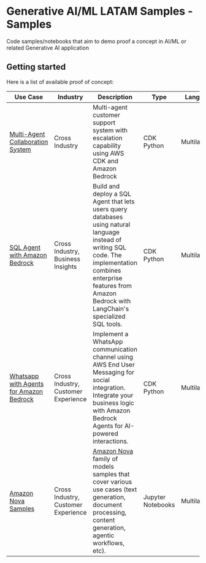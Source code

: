 # Generative AI/ML LATAM Samples - Samples

Code samples/notebooks that aim to demo proof a concept in AI/ML or related Generative AI application

## Getting started

Here is a list of available proof of concept:

| Use Case                                                                          | Industry                                | Description                                                                                                                                                                                                                  | Type              | Languages        |
|-----------------------------------------------------------------------------------|-----------------------------------------|------------------------------------------------------------------------------------------------------------------------------------------------------------------------------------------------------------------------------|-------------------|------------------|
| [Multi-Agent Collaboration System](./multi-agent-collaboration/README.md)                    | Cross Industry | Multi-agent customer support system with escalation capability using AWS CDK and Amazon Bedrock | CDK Python        | Multilanguage |
| [SQL Agent with Amazon Bedrock](./sql-bedrock-agent/README.md)                    | Cross Industry, Business Insights | Build and deploy a SQL Agent that lets users query databases using natural language instead of writing SQL code. The implementation combines enterprise features from Amazon Bedrock with LangChain's specialized SQL tools. | CDK Python        | Multilanguage |
| [Whatsapp with Agents for Amazon Bedrock](./end-user-messaging-bedrock/README.md) | Cross Industry, Customer Experience | Implement a WhatsApp communication channel using AWS End User Messaging for social integration. Integrate your business logic with Amazon Bedrock Agents for AI-powered interactions.                                        | CDK Python        | Multilanguage |
| [Amazon Nova Samples](./amazon-nova-samples/README.md)                            | Cross Industry, Customer Experience | [Amazon Nova](https://aws.amazon.com/ai/generative-ai/nova) family of models samples that cover various use cases (text generation, document processing, content generation, agentic workflows, etc).                                                                    | Jupyter Notebooks | Multilanguage |